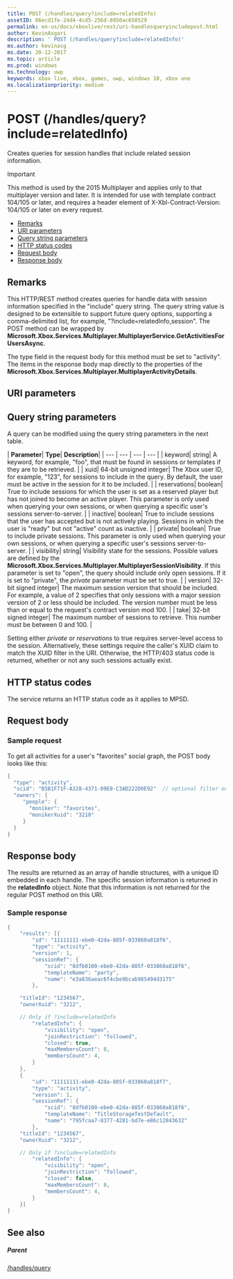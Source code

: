 ```yaml
---
title: POST (/handles/query?include=relatedInfo)
assetID: 66ecd1fe-24d4-4cd5-256d-8950ac658529
permalink: en-us/docs/xboxlive/rest/uri-handlesqueryincludepost.html
author: KevinAsgari
description: ' POST (/handles/query?include=relatedInfo)'
ms.author: kevinasg
ms.date: 20-12-2017
ms.topic: article
ms.prod: windows
ms.technology: uwp
keywords: xbox live, xbox, games, uwp, windows 10, xbox one
ms.localizationpriority: medium
---
```



# POST (/handles/query?include=relatedInfo)
Creates queries for session handles that include related session information.

> [!IMPORTANT]
> This method is used by the 2015 Multiplayer and applies only to that multiplayer version and later. It is intended for use with template contract 104/105 or later, and requires a header element of X-Xbl-Contract-Version: 104/105 or later on every request.

  * [Remarks](#ID4ET)
  * [URI parameters](#ID4ECB)
  * [Query string parameters](#ID4EPB)
  * [HTTP status codes](#ID4EAF)
  * [Request body](#ID4EHF)
  * [Response body](#ID4EZF)

<a id="ID4ET"></a>


## Remarks

This HTTP/REST method creates queries for handle data with session information specified in the "include" query string. The query string value is designed to be extensible to support future query options, supporting a comma-delimited list, for example, "?include=relatedInfo,session". The POST method can be wrapped by **Microsoft.Xbox.Services.Multiplayer.MultiplayerService.GetActivitiesForUsersAsync**.

The type field in the request body for this method must be set to "activity". The items in the response body map directly to the properties of the **Microsoft.Xbox.Services.Multiplayer.MultiplayerActivityDetails**.

<a id="ID4ECB"></a>


## URI parameters

<a id="ID4EPB"></a>


## Query string parameters

A query can be modified using the query string parameters in the next table.

| <b>Parameter</b>| <b>Type</b>| <b>Description</b>|
| --- | --- | --- | --- |
| keyword| string| A keyword, for example, "foo", that must be found in sessions or templates if they are to be retrieved. |
| xuid| 64-bit unsigned integer| The Xbox user ID, for example, "123", for sessions to include in the query. By default, the user must be active in the session for it to be included. |
| reservations| boolean| True to include sessions for which the user is set as a reserved player but has not joined to become an active player. This parameter is only used when querying your own sessions, or when querying a specific user's sessions server-to-server. |
| inactive| boolean| True to include sessions that the user has accepted but is not actively playing. Sessions in which the user is "ready" but not "active" count as inactive. |
| private| boolean| True to include private sessions. This parameter is only used when querying your own sessions, or when querying a specific user's sessions server-to-server. |
| visibility| string| Visibility state for the sessions. Possible values are defined by the <b>Microsoft.Xbox.Services.Multiplayer.MultiplayerSessionVisibility</b>. If this parameter is set to "open", the query should include only open sessions. If it is set to "private", the <i>private</i> parameter must be set to true. |
| version| 32-bit signed integer| The maximum session version that should be included. For example, a value of 2 specifies that only sessions with a major session version of 2 or less should be included. The version number must be less than or equal to the request's contract version mod 100. |
| take| 32-bit signed integer| The maximum number of sessions to retrieve. This number must be between 0 and 100. |


Setting either *private* or *reservations* to true requires server-level access to the session. Alternatively, these settings require the caller's XUID claim to match the XUID filter in the URI. Otherwise, the HTTP/403 status code is returned, whether or not any such sessions actually exist.

<a id="ID4EAF"></a>


## HTTP status codes
The service returns an HTTP status code as it applies to MPSD.  
<a id="ID4EHF"></a>


## Request body

<a id="ID4ENF"></a>


### Sample request

To get all activities for a user's "favorites" social graph, the POST body looks like this:


```cpp
{
  "type": "activity",
  "scid": "B5B1F71F-A328-4371-89E0-C3AD222D0E92"  // optional filter on scid
  "owners": {
     "people": {
       "moniker": "favorites",
       "monikerXuid": "3210"
     }
  }
}

```


<a id="ID4EZF"></a>


## Response body

The results are returned as an array of handle structures, with a unique ID embedded in each handle. The specific session information is returned in the **relatedInfo** object. Note that this information is not returned for the regular POST method on this URI.

<a id="ID4EDG"></a>


### Sample response


```cpp
{
	"results": [{
		"id": "11111111-ebe0-42da-885f-033860a818f6",
		"type": "activity",
		"version": 1,
		"sessionRef": {
			"scid": "8dfb0100-ebe0-42da-885f-033860a818f6",
			"templateName": "party",
			"name": "e3a836aeac6f4cbe9bcab985494d3175"
		},

    "titleId": "1234567",
    "ownerXuid": "3212",

    // Only if ?include=relatedInfo
		"relatedInfo": {
			"visibility": "open",
			"joinRestriction": "followed",
			"closed": true,
			"maxMembersCount": 8,
			"membersCount": 4,
		}
	},
	{
		"id": "11111111-ebe0-42da-885f-033860a818f7",
		"type": "activity",
		"version": 1,
		"sessionRef": {
			"scid": "8dfb0100-ebe0-42da-885f-033860a818f6",
			"templateName": "TitleStorageTestDefault",
			"name": "795fcaa7-8377-4281-bd7e-e86c12843632"
		},
    "titleId": "1234567",
    "ownerXuid": "3212",

    // Only if ?include=relatedInfo
		"relatedInfo": {
			"visibility": "open",
			"joinRestriction": "followed",
			"closed": false,
			"maxMembersCount": 8,
			"membersCount": 4,
		}
	}]
}

```


<a id="ID4ENG"></a>


## See also

<a id="ID4EPG"></a>


##### Parent

[/handles/query](uri-handlesquery.md)
